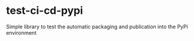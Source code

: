 # test-ci-cd-pypi
Simple library to test the automatic packaging and publication into the PyPi environment
